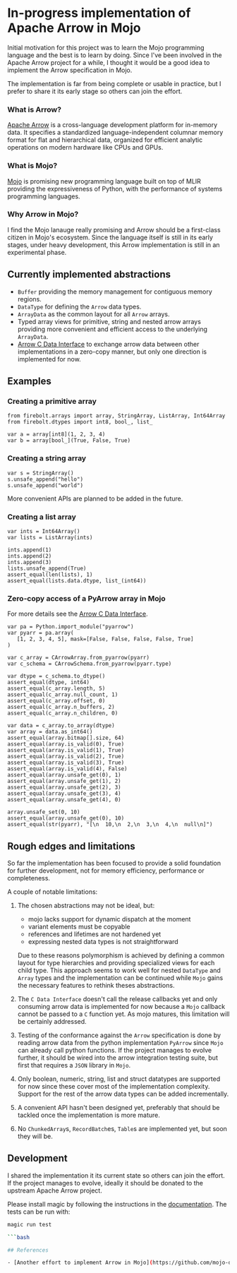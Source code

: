 # In-progress implementation of Apache Arrow in Mojo

Initial motivation for this project was to learn the Mojo programming language and the best is to learn by doing. Since I've been involved in the Apache Arrow project for a while, I thought it would be a good idea to implement the Arrow specification in Mojo.

The implementation is far from being complete or usable in practice, but I prefer to share it its early stage so others can join the effort.

### What is Arrow?

[Apache Arrow](https://arrow.apache.org) is a cross-language development platform for in-memory data. It specifies a standardized language-independent columnar memory format for flat and hierarchical data, organized for efficient analytic operations on modern hardware like CPUs and GPUs.

### What is Mojo?

[Mojo](https://www.modular.com/mojo) is promising new programming language built on top of MLIR providing the expressiveness of Python, with the performance of systems programming languages.

### Why Arrow in Mojo?

I find the Mojo lanauge really promising and Arrow should be a first-class citizen in Mojo's ecosystem. Since the language itself is still in its early stages, under heavy development, this Arrow implementation is still in an experimental phase.

## Currently implemented abstractions

- `Buffer` providing the memory management for contiguous memory regions.
- `DataType` for defining the `Arrow` data types.
- `ArrayData` as the common layout for all `Arrow` arrays.
- Typed array views for primitive, string and nested arrow arrays providing more convenient and efficient access to the underlying `ArrayData`.
- [Arrow C Data Interface](https://arrow.apache.org/docs/format/CDataInterface.html) to exchange arrow data between other implementations in a zero-copy manner, but only one direction is implemented for now.

## Examples

### Creating a primitive array

```mojo
from firebolt.arrays import array, StringArray, ListArray, Int64Array
from firebolt.dtypes import int8, bool_, list_

var a = array[int8](1, 2, 3, 4)
var b = array[bool_](True, False, True)
```

### Creating a string array

```mojo
var s = StringArray()
s.unsafe_append("hello")
s.unsafe_append("world")
```

More convenient APIs are planned to be added in the future.

### Creating a list array

```mojo
var ints = Int64Array()
var lists = ListArray(ints)

ints.append(1)
ints.append(2)
ints.append(3)
lists.unsafe_append(True)
assert_equal(len(lists), 1)
assert_equal(lists.data.dtype, list_(int64))
```

### Zero-copy access of a PyArrow array in Mojo

For more details see the [Arrow C Data Interface](https://arrow.apache.org/docs/format/CDataInterface.html).

```mojo
var pa = Python.import_module("pyarrow")
var pyarr = pa.array(
   [1, 2, 3, 4, 5], mask=[False, False, False, False, True]
)

var c_array = CArrowArray.from_pyarrow(pyarr)
var c_schema = CArrowSchema.from_pyarrow(pyarr.type)

var dtype = c_schema.to_dtype()
assert_equal(dtype, int64)
assert_equal(c_array.length, 5)
assert_equal(c_array.null_count, 1)
assert_equal(c_array.offset, 0)
assert_equal(c_array.n_buffers, 2)
assert_equal(c_array.n_children, 0)

var data = c_array.to_array(dtype)
var array = data.as_int64()
assert_equal(array.bitmap[].size, 64)
assert_equal(array.is_valid(0), True)
assert_equal(array.is_valid(1), True)
assert_equal(array.is_valid(2), True)
assert_equal(array.is_valid(3), True)
assert_equal(array.is_valid(4), False)
assert_equal(array.unsafe_get(0), 1)
assert_equal(array.unsafe_get(1), 2)
assert_equal(array.unsafe_get(2), 3)
assert_equal(array.unsafe_get(3), 4)
assert_equal(array.unsafe_get(4), 0)

array.unsafe_set(0, 10)
assert_equal(array.unsafe_get(0), 10)
assert_equal(str(pyarr), "[\n  10,\n  2,\n  3,\n  4,\n  null\n]")
```

## Rough edges and limitations

So far the implementation has been focused to provide a solid foundation for further development, not for memory efficiency, performance or completeness.

A couple of notable limitations:

1. The chosen abstractions may not be ideal, but:
   - mojo lacks support for dynamic dispatch at the moment
   - variant elements must be copyable
   - references and lifetimes are not hardened yet
   - expressing nested data types is not straightforward

   Due to these reasons polymorphism is achieved by defining a common layout for type hierarchies and providing specialized views for each child type. This approach seems to work well for nested `DataType` and `Array` types and the implementation can be continued while `Mojo` gains the necessary features to rethink theses abstractions.

2. The `C Data Interface` doesn't call the release callbacks yet and only consuming arrow data is implemented for now because a `Mojo` callback cannot be passed to a `C` function yet. As mojo matures, this limitation will be certainly addressed.

3. Testing of the conformance against the `Arrow` specification is done by reading arrow data from the python implementation `PyArrow` since `Mojo` can already call python functions. If the project manages to evolve further, it should be wired into the arrow integration testing suite, but first that requires a `JSON` library in `Mojo`.

4. Only boolean, numeric, string, list and struct datatypes are supported for now since these cover most of the implementation complexity. Support for the rest of the arrow data types can be added incrementally.

5. A convenient API hasn't been designed yet, preferably that should be tackled once the implementation is more mature.

6. No `ChunkedArray`s, `RecordBatch`es, `Table`s are implemented yet, but soon they will be.

## Development

I shared the implementation it its current state so others can join the effort.
If the project manages to evolve, ideally it should be donated to the upstream Apache Arrow project.

Please install magic by following the instructions in the [documentation](https://docs.modular.com/magic/).
The tests can be run with:

```bash
magic run test

```bash

## References

- [Another effort to implement Arrow in Mojo](https://github.com/mojo-data/arrow.mojo)
